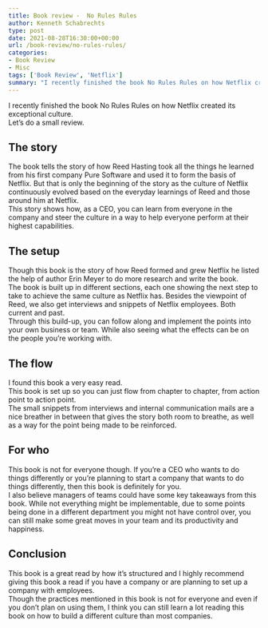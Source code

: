 ```yaml
---
title: Book review -  No Rules Rules
author: Kenneth Schabrechts
type: post
date: 2021-08-28T16:30:00+00:00
url: /book-review/no-rules-rules/
categories:
- Book Review
- Misc
tags: ['Book Review', 'Netflix']
summary: "I recently finished the book No Rules Rules on how Netflix created its exceptional culture. Let’s do a small review."
---
```


I recently finished the book No Rules Rules on how Netflix created its exceptional culture.  
Let’s do a small review.

## The story
The book tells the story of how Reed Hasting took all the things he learned from his first company Pure Software and used it to form the basis of Netflix. But that is only the beginning of the story as the culture of Netflix continuously evolved based on the everyday learnings of Reed and those around him at Netflix.  
This story shows how, as a CEO, you can learn from everyone in the company and steer the culture in a way to help everyone perform at their highest capabilities.  

## The setup
Though this book is the story of how Reed formed and grew Netflix he listed the help of author Erin Meyer to do more research and write the book.  
The book is built up in different sections, each one showing the next step to take to achieve the same culture as Netflix has. Besides the viewpoint of Reed, we also get interviews and snippets of Netflix employees. Both current and past.  
Through this build-up, you can follow along and implement the points into your own business or team. While also seeing what the effects can be on the people you’re working with.  

## The flow
I found this book a very easy read.  
This book is set up so you can just flow from chapter to chapter, from action point to action point.  
The small snippets from interviews and internal communication mails are a nice breather in between that gives the story both room to breathe, as well as a way for the point being made to be reinforced.  

## For who  
This book is not for everyone though. If you’re a CEO who wants to do things differently or you’re planning to start a company that wants to do things differently, then this book is definitely for you.  
I also believe managers of teams could have some key takeaways from this book. While not everything might be implementable, due to some points being done in a different department you might not have control over, you can still make some great moves in your team and its productivity and happiness.  

## Conclusion
This book is a great read by how it’s structured and I highly recommend giving this book a read if you have a company or are planning to set up a company with employees.  
Though the practices mentioned in this book is not for everyone and even if you don’t plan on using them, I think you can still learn a lot reading this book on how to build a different culture than most companies. 
